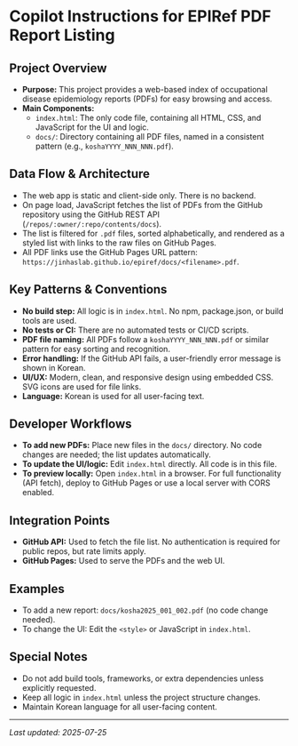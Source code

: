 # Copilot Instructions for EPIRef PDF Report Listing

## Project Overview
- **Purpose:** This project provides a web-based index of occupational disease epidemiology reports (PDFs) for easy browsing and access.
- **Main Components:**
  - `index.html`: The only code file, containing all HTML, CSS, and JavaScript for the UI and logic.
  - `docs/`: Directory containing all PDF files, named in a consistent pattern (e.g., `koshaYYYY_NNN_NNN.pdf`).

## Data Flow & Architecture
- The web app is static and client-side only. There is no backend.
- On page load, JavaScript fetches the list of PDFs from the GitHub repository using the GitHub REST API (`/repos/:owner/:repo/contents/docs`).
- The list is filtered for `.pdf` files, sorted alphabetically, and rendered as a styled list with links to the raw files on GitHub Pages.
- All PDF links use the GitHub Pages URL pattern: `https://jinhaslab.github.io/epiref/docs/<filename>.pdf`.

## Key Patterns & Conventions
- **No build step:** All logic is in `index.html`. No npm, package.json, or build tools are used.
- **No tests or CI:** There are no automated tests or CI/CD scripts.
- **PDF file naming:** All PDFs follow a `koshaYYYY_NNN_NNN.pdf` or similar pattern for easy sorting and recognition.
- **Error handling:** If the GitHub API fails, a user-friendly error message is shown in Korean.
- **UI/UX:** Modern, clean, and responsive design using embedded CSS. SVG icons are used for file links.
- **Language:** Korean is used for all user-facing text.

## Developer Workflows
- **To add new PDFs:** Place new files in the `docs/` directory. No code changes are needed; the list updates automatically.
- **To update the UI/logic:** Edit `index.html` directly. All code is in this file.
- **To preview locally:** Open `index.html` in a browser. For full functionality (API fetch), deploy to GitHub Pages or use a local server with CORS enabled.

## Integration Points
- **GitHub API:** Used to fetch the file list. No authentication is required for public repos, but rate limits apply.
- **GitHub Pages:** Used to serve the PDFs and the web UI.

## Examples
- To add a new report: `docs/kosha2025_001_002.pdf` (no code change needed).
- To change the UI: Edit the `<style>` or JavaScript in `index.html`.

## Special Notes
- Do not add build tools, frameworks, or extra dependencies unless explicitly requested.
- Keep all logic in `index.html` unless the project structure changes.
- Maintain Korean language for all user-facing content.

---
_Last updated: 2025-07-25_

